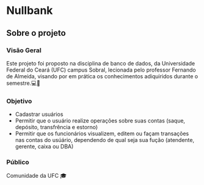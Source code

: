 # Nullbank

## Sobre o projeto 

### Visão Geral

Este projeto foi proposto na disciplina de banco de dados, da Universidade Federal do Ceará (UFC) campus Sobral, lecionada pelo professor Fernando de Almeida, visando por em prática os conhecimentos adiquiridos durante o semestre.💻🎲

### Objetivo

- Cadastrar usuários
- Permitir que o usuário realize operações sobre suas contas (saque, depósito, transfrência e estorno)
- Permitir que os funcionários visualizem, editem ou façam transações nas contas do usúário, dependendo de qual seja sua fução (atendente, gerente, caixa ou DBA)

### Público

Comunidade da UFC 🎓